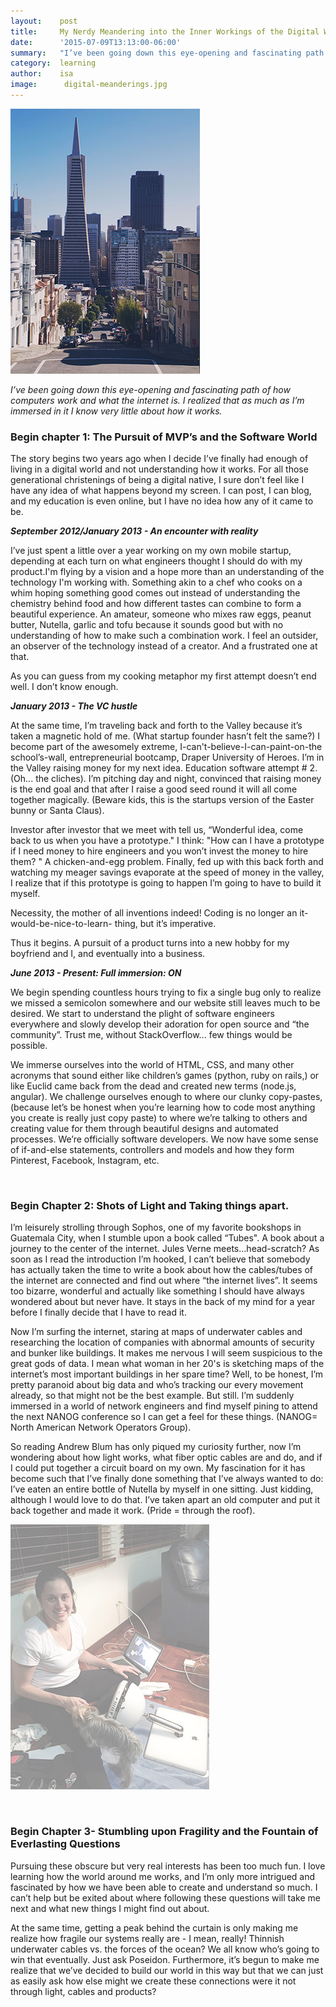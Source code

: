 ```yaml
---
layout:    post
title:     My Nerdy Meandering into the Inner Workings of the Digital World. A snapshot. 
date:      '2015-07-09T13:13:00-06:00'
summary:   "I’ve been going down this eye-opening and fascinating path of how computers work and what the internet is. I realized that as much as I’m immersed in it I know very very little about how it works "
category:  learning
author:    isa	 
image: 		digital-meanderings.jpg
---
```


![Digital Meandering](/images/digital-meanderings.jpg)



_I’ve been going down this eye-opening and fascinating path of how computers work and what the internet is. I realized that as much as I’m immersed in it I know very little about how it works._ 

### Begin chapter 1: The Pursuit of MVP’s and the Software World

The story begins two years ago when I decide I’ve finally had enough of living in a digital world and not understanding how it works. For all those generational christenings of being a digital native, I sure don’t feel like I have any idea of what happens beyond my screen. I can post, I can blog, and my education is even online, but I have no idea how any of it came to be. 

**_September 2012/January 2013 - An encounter with reality_**

I’ve just spent a little over a year working on my own mobile startup, depending at each turn on what engineers thought I should do with my product.I'm flying by a vision and a hope more than an understanding of the technology I'm working with. Something akin to a chef who cooks on a whim hoping something good comes out instead of understanding the chemistry behind food and how different tastes can combine to form a beautiful experience. An amateur, someone who mixes raw eggs, peanut butter, Nutella, garlic and tofu because it sounds good but with no understanding of how to make such a combination work. I feel an outsider, an observer of the technology instead of a creator. And a frustrated one at that. 

As you can guess from my cooking metaphor my first attempt doesn’t end well. I don’t know enough. 

**_January 2013 - The VC hustle_**

At the same time, I’m traveling back and forth to the Valley because it’s taken a magnetic hold of me. (What startup founder hasn’t felt the same?)  I become part of the awesomely extreme, I-can't-believe-I-can-paint-on-the school’s-wall, entrepreneurial bootcamp, Draper University of Heroes. I’m in the Valley raising money for my next idea. Education software attempt # 2. (Oh... the cliches).  I’m pitching day and night, convinced that raising money is the end goal and that after I raise a good seed round it will all come together magically. (Beware kids, this is the startups version of the Easter bunny or Santa Claus). 

Investor after investor that we meet with tell us, “Wonderful idea, come back to us when you have a prototype." I think: "How can I have a prototype if I need money to hire engineers and you won’t invest the money to hire them? " A chicken-and-egg problem. Finally, fed up with this back forth and watching my meager savings evaporate at the speed of money in the valley, I realize that if this prototype is going to happen I’m going to have to build it myself.

Necessity, the mother of all inventions indeed! Coding is no longer an it-would-be-nice-to-learn- thing, but it’s imperative. 

Thus it begins. A pursuit of a product turns into a new hobby for my boyfriend and I, and eventually into a business. 

**_June 2013 - Present: Full immersion: ON_**

We begin spending countless hours trying to fix a single bug only to realize we missed a semicolon somewhere and our website still leaves much to be desired. We start to understand the plight of software engineers everywhere and slowly develop their adoration for open source and “the community”. Trust me, without StackOverflow... few things would be possible.  

We immerse ourselves into the world of HTML, CSS, and many other acronyms that sound either like children’s games (python, ruby on rails,) or like Euclid came back from the dead and created new terms (node.js, angular). We challenge ourselves enough to where our clunky copy-pastes, (because let’s be honest when you’re learning how to code most anything you create is really just copy paste) to where we’re talking to others and creating value for them through beautiful designs and automated processes. We’re officially software developers. We now have some sense of if-and-else statements, controllers and models and how they form Pinterest, Facebook, Instagram, etc. 

<br>

### Begin Chapter 2: Shots of Light and Taking things apart. 

I’m leisurely strolling through Sophos, one of my favorite bookshops in Guatemala City, when I stumble upon a book called “Tubes". A book about a journey to the center of the internet. Jules Verne meets...head-scratch? As soon as I read the introduction I’m hooked, I can’t believe that somebody has actually taken the time to write a book about how the cables/tubes of the internet are connected and find out where “the internet lives”. It seems too bizarre, wonderful and actually like something I should have always wondered about but never have. It stays in the back of my mind for a year before I finally decide that I have to read it. 

Now I’m surfing the internet, staring at maps of underwater cables and researching the location of companies with abnormal amounts of security and bunker like buildings. It makes me nervous I will seem suspicious to the great gods of data. I mean what woman in her 20's is sketching maps of the internet’s most important buildings in her spare time? Well, to be honest, I’m pretty paranoid about big data and who’s tracking our every movement already, so that might not be the best example. But still. I’m suddenly immersed in a world of network engineers and find myself pining to attend the next NANOG conference so I can get a feel for these things. (NANOG= North American Network Operators Group).  

So reading Andrew Blum has only piqued my curiosity further, now I’m wondering about how light works, what fiber optic cables are and do, and if I could put together a circuit board on my own. My fascination for it has become such that I’ve finally done something that I’ve always wanted to do: I’ve eaten an entire bottle of Nutella by myself in one sitting. Just kidding, although I would love to do that. I’ve taken apart an old computer and put it back together and made it work. (Pride = through the roof). 

![Taking apart an iMac](/images/imac.jpg)

<br>

### Begin Chapter 3- Stumbling upon Fragility and the Fountain of Everlasting Questions

Pursuing these obscure but very real interests has been too much fun. I love learning how the world around me works, and I’m only more intrigued and fascinated by how we have been able to create and understand so much. I can’t help but be exited about where following these questions will take me next and what new things I might find out about. 

 At the same time, getting a peak behind the curtain is only making me realize how fragile our systems really are - I mean,  really! Thinnish underwater cables vs. the forces of the ocean? We all know who’s going to win that eventually. Just ask Poseidon.  Furthermore, it’s begun to make me realize that we’ve decided to build our world in this way but that we can just as easily ask how else might we create these connections were it not through light, cables and products? 

